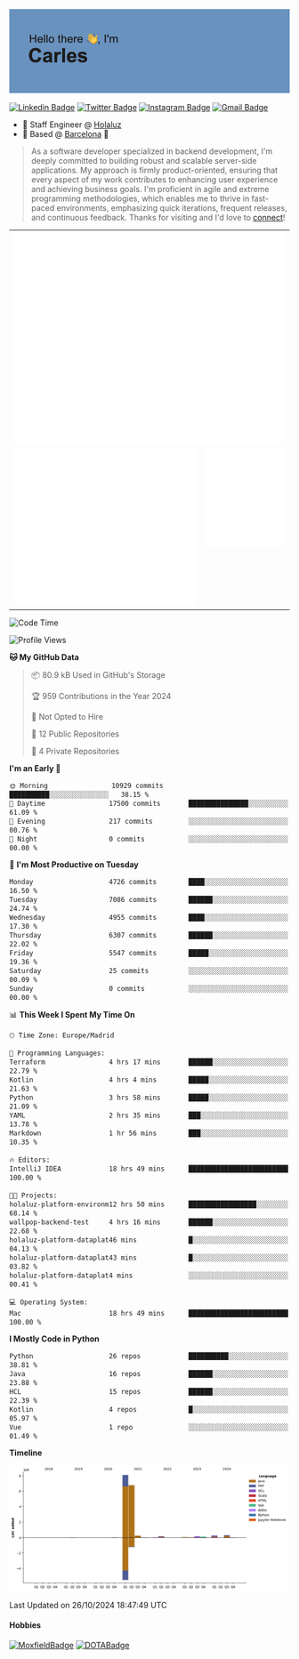 <img src="header.png" alt="header">

[![Linkedin Badge](https://img.shields.io/badge/-cdespona-blue?style=flat&logo=Linkedin&logoColor=white&link=https://www.linkedin.com/in/carles-david-espona-casas-56219b11/)](https://www.linkedin.com/in/carles-david-espona-casas-56219b11/)
[![Twitter Badge](https://img.shields.io/badge/-@__cdespona-1ca0f1?style=flat&labelColor=1ca0f1&logo=twitter&logoColor=white&link=https://twitter.com/CDEspona)](https://twitter.com/CDEspona)
[![Instagram Badge](https://img.shields.io/badge/-@__cdespona-purple?style=flat&logo=instagram&logoColor=white&link=https://www.instagram.com/cdespona/)](https://www.instagram.com/cdespona/)
[![Gmail Badge](https://img.shields.io/badge/-cdespona-c14438?style=flat&logo=Gmail&logoColor=white&link=mailto:cdespona@gmail.com)](mailto:cdespona@gmail.com)

* 🔭 Staff Engineer @ [Holaluz](https://holaluz.com)
* 🏡 Based @ [Barcelona](https://www.google.es/maps/place/Barcelona) 💜

> As a software developer specialized in backend development, I'm deeply committed to building robust and scalable server-side applications. My approach is firmly product-oriented, ensuring that every aspect of my work contributes to enhancing user experience and achieving business goals. I'm proficient in agile and extreme programming methodologies, which enables me to thrive in fast-paced environments, emphasizing quick iterations, frequent releases, and continuous feedback. Thanks for visiting and I'd love to [connect](https://www.linkedin.com/in/carles-david-espona-casas-56219b11/)!

<table style="border-collapse: collapse; border: none;"> 
  <tbody>
  <tr style="border: none;">
    <td colspan="2" style="border: none; vertical-align: top;">
      <img src="summary.svg" alt="summary">
      <img src="activity-community.svg" alt="act-comm">
      <img src="repositories.svg" alt="repo">
    </td>
  </tr>
  <tr>
    <td style="border: none; vertical-align: top;">
      <img src="metrics.plugin.isocalendar.fullyear.svg" alt="calendar">
      <img src="topics.svg" alt="topics">
    </td>
    <td style="border: none; vertical-align: top;">
      <img src="achievements.svg" alt="achievements">
    </td>
  </tr>
  </tbody>
</table>

<!--START_SECTION:waka-->
![Code Time](http://img.shields.io/badge/Code%20Time-207%20hrs%2039%20mins-blue)

![Profile Views](http://img.shields.io/badge/Profile%20Views-0-blue)

**🐱 My GitHub Data** 

> 📦 80.9 kB Used in GitHub's Storage 
 > 
> 🏆 959 Contributions in the Year 2024
 > 
> 🚫 Not Opted to Hire
 > 
> 📜 12 Public Repositories 
 > 
> 🔑 4 Private Repositories 
 > 
**I'm an Early 🐤** 

```text
🌞 Morning                10929 commits       ██████████░░░░░░░░░░░░░░░   38.15 % 
🌆 Daytime                17500 commits       ███████████████░░░░░░░░░░   61.09 % 
🌃 Evening                217 commits         ░░░░░░░░░░░░░░░░░░░░░░░░░   00.76 % 
🌙 Night                  0 commits           ░░░░░░░░░░░░░░░░░░░░░░░░░   00.00 % 
```
📅 **I'm Most Productive on Tuesday** 

```text
Monday                   4726 commits        ████░░░░░░░░░░░░░░░░░░░░░   16.50 % 
Tuesday                  7086 commits        ██████░░░░░░░░░░░░░░░░░░░   24.74 % 
Wednesday                4955 commits        ████░░░░░░░░░░░░░░░░░░░░░   17.30 % 
Thursday                 6307 commits        ██████░░░░░░░░░░░░░░░░░░░   22.02 % 
Friday                   5547 commits        █████░░░░░░░░░░░░░░░░░░░░   19.36 % 
Saturday                 25 commits          ░░░░░░░░░░░░░░░░░░░░░░░░░   00.09 % 
Sunday                   0 commits           ░░░░░░░░░░░░░░░░░░░░░░░░░   00.00 % 
```


📊 **This Week I Spent My Time On** 

```text
🕑︎ Time Zone: Europe/Madrid

💬 Programming Languages: 
Terraform                4 hrs 17 mins       ██████░░░░░░░░░░░░░░░░░░░   22.79 % 
Kotlin                   4 hrs 4 mins        █████░░░░░░░░░░░░░░░░░░░░   21.63 % 
Python                   3 hrs 58 mins       █████░░░░░░░░░░░░░░░░░░░░   21.09 % 
YAML                     2 hrs 35 mins       ███░░░░░░░░░░░░░░░░░░░░░░   13.78 % 
Markdown                 1 hr 56 mins        ███░░░░░░░░░░░░░░░░░░░░░░   10.35 % 

🔥 Editors: 
IntelliJ IDEA            18 hrs 49 mins      █████████████████████████   100.00 % 

🐱‍💻 Projects: 
holaluz-platform-environm12 hrs 50 mins      █████████████████░░░░░░░░   68.14 % 
wallpop-backend-test     4 hrs 16 mins       ██████░░░░░░░░░░░░░░░░░░░   22.68 % 
holaluz-platform-dataplat46 mins             █░░░░░░░░░░░░░░░░░░░░░░░░   04.13 % 
holaluz-platform-dataplat43 mins             █░░░░░░░░░░░░░░░░░░░░░░░░   03.82 % 
holaluz-platform-dataplat4 mins              ░░░░░░░░░░░░░░░░░░░░░░░░░   00.41 % 

💻 Operating System: 
Mac                      18 hrs 49 mins      █████████████████████████   100.00 % 
```

**I Mostly Code in Python** 

```text
Python                   26 repos            ██████████░░░░░░░░░░░░░░░   38.81 % 
Java                     16 repos            ██████░░░░░░░░░░░░░░░░░░░   23.88 % 
HCL                      15 repos            ██████░░░░░░░░░░░░░░░░░░░   22.39 % 
Kotlin                   4 repos             █░░░░░░░░░░░░░░░░░░░░░░░░   05.97 % 
Vue                      1 repo              ░░░░░░░░░░░░░░░░░░░░░░░░░   01.49 % 
```



**Timeline**

![Lines of Code chart](https://raw.githubusercontent.com/cdespona/cdespona/main/assets/bar_graph.png)


 Last Updated on 26/10/2024 18:47:49 UTC
<!--END_SECTION:waka-->

#### Hobbies
[![MoxfieldBadge](https://img.shields.io/badge/MTG%20Commander-Cdespona-8A2BE2)](https://www.moxfield.com/users/Cdespona)
[![DOTABadge](https://img.shields.io/badge/DOTA2-GRV-red)](https://es.dotabuff.com/players/63807915)

